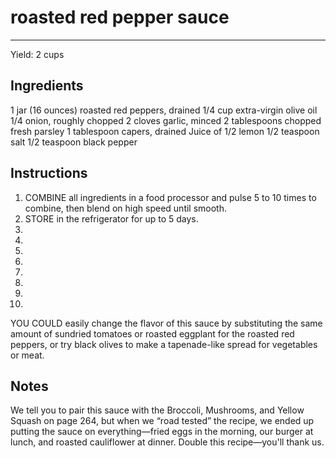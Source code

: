 # roasted red pepper sauce
---
Yield: 2 cups

## Ingredients
1 jar (16 ounces) roasted red peppers, drained
1/4 cup extra-virgin olive oil
1/4 onion, roughly chopped
2 cloves garlic, minced
2 tablespoons chopped fresh parsley
1 tablespoon capers, drained
Juice of 1/2 lemon
1/2 teaspoon salt
1/2 teaspoon black pepper

## Instructions
1. COMBINE all ingredients in a food processor
and pulse 5 to 10 times to combine, then blend
on high speed until smooth.
2. STORE in the refrigerator for up to 5 days.
3. 
4. 
5. 
6. 
7. 
8. 
9. 
10. 



YOU COULD easily change the flavor of
this sauce by substituting the same amount of
sundried tomatoes or roasted eggplant for the
roasted red peppers, or try black olives to make a
tapenade-like spread for vegetables or meat.

## Notes

We tell you to pair this sauce with the Broccoli,
Mushrooms, and Yellow Squash on page 264, but
when we “road tested” the recipe, we ended up
putting the sauce on everything—fried eggs in the
morning, our burger at lunch, and roasted cauliflower
at dinner. Double this recipe—you'll thank us.